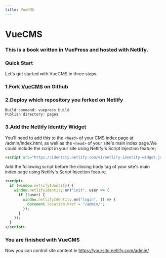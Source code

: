 ```yaml
---
title: VueCMS
---
```

# VueCMS

### This is a book written in VuePress and hosted with Netlify.

### Quick Start

Let's get started with VueCMS in three steps.

### 1.Fork [VueCMS](https://github.com/DemoMacro/VueCMS) on Github

### 2.Deploy which repository you forked on Netlify
```
Build command: vuepress build
Publish directory: pages
```
### 3.Add the Netlify Identity Widget

You'll need to add this to the ```<head>``` of your CMS index page at /admin/index.html, as well as the ```<head>``` of your site's main index page.We could include the script in your site using Netlify's Script Injection feature;

```html
<script src="https://identity.netlify.com/v1/netlify-identity-widget.js"></script>
```
 Add the following script before the closing body tag of your site's main index page using Netlify's Script Injection feature.

```html
<script>
  if (window.netlifyIdentity) {
    window.netlifyIdentity.on("init", user => {
      if (!user) {
        window.netlifyIdentity.on("login", () => {
          document.location.href = "/admin/";
        });
      }
    });
  }
</script>
```

### You are finished with VueCMS

Now you can control site content in https://yoursite.netlify.com/admin/